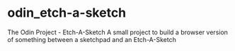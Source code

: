 # odin_etch-a-sketch
The Odin Project - Etch-A-Sketch
A small project to build a browser version of something between a sketchpad and an Etch-A-Sketch
